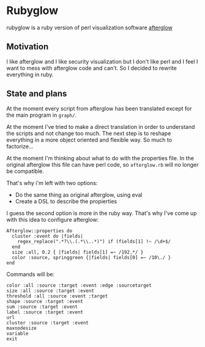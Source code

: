 # Rubyglow

rubyglow is a ruby version of perl visualization software
[afterglow](http://afterglow.sf.net)

## Motivation

I like afterglow and I like security visualization but I don't like perl and I
feel I want to mess with afterglow code and can't. So I decided to rewrite
everything in ruby.

## State and plans

At the moment every script from afterglow has been translated except for the
main program in `graph/`.

At the moment I've tried to make a direct translation in order to understand the
scripts and not change too much. The next step is to reshape everything in a
more object oriented and flexible way. So much to factorize...

At the moment I'm thinking about what to do with the properties file. In the
original afterglow this file can have perl code, so `afterglow.rb` will no
longer be compatible.

That's why i'm left with two options:

* Do the same thing as original afterglow, using eval
* Create a DSL to describe the propierties

I guess the second option is more in the ruby way. That's why I've come up with
this idea to configure afterglow:

    Afterglow::properties do 
      cluster :event do |fields|
        regex_replace(".*?\\.(.*\\..*)") if (fields[1] !~ /\d+$/
      end
      size :all, 0.2 { |fields| fields[1] =~ /192.*/ }
      color :source, springgreen {|fields| fields[0] =~ /10\./ }
    end

Commands will be:

    color :all :source :target :event :edge :sourcetarget
    size :all :source :target :event
    threshold :all :source :event :target
    shape :source :target :event
    sum :source :target :event
    label :source :target :event
    url
    cluster :source :target :event
    maxnodesize
    variable
    exit


